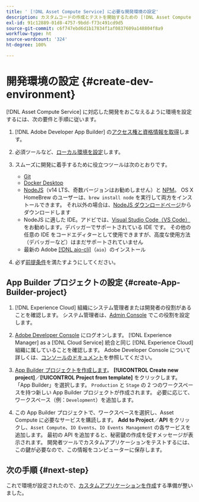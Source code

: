 ```yaml
---
title: ' [!DNL Asset Compute Service] に必要な開発環境の設定'
description: カスタムコードの作成とテストを開始するための [!DNL Asset Compute Service] の開発環境の設定。
exl-id: 91c12889-01d8-4757-9bdd-f73c491cd9d5
source-git-commit: c6f747ebd6d1b17834f1af0837609a148804f8a9
workflow-type: ht
source-wordcount: '324'
ht-degree: 100%

---
```


# 開発環境の設定 {#create-dev-environment}

[!DNL Asset Compute Service] に対応した開発をおこなえるように環境を設定するには、次の要件と手順に従います。

1. [!DNL Adobe Developer App Builder] の[アクセス権と資格情報を取得](https://developer.adobe.com/app-builder/docs/getting_started/#acquire-access-and-credentials)します。

1. 必須ツールなど、[ローカル環境を設定](https://developer.adobe.com/app-builder/docs/getting_started/#local-environment-set-up)します。

1. スムーズに開発に着手するために役立つツールは次のとおりです。

   * [Git](https://git-scm.com/)
   * [Docker Desktop](https://www.docker.com/get-started)
   * [NodeJS](https://nodejs.org)（v14 LTS、奇数バージョンはお勧めしません）と [NPM](https://www.npmjs.com)。 OS X HomeBrew のユーザーは、`brew install node` を実行して両方をインストールできます。 それ以外の場合は、[NodeJS ダウンロードページ](https://nodejs.org/ja/)からダウンロードします
   * NodeJS に適した IDE。アドビでは、[Visual Studio Code（VS Code）](https://code.visualstudio.com)をお勧めします。デバッガーでサポートされている IDE です。 その他の任意の IDE をコードエディターとして使用できますが、高度な使用方法（デバッガーなど）はまだサポートされていません
   * 最新の Adobe [[!DNL aio-cli]](https://github.com/adobe/aio-cli)（`aio`）のインストール
   <!-- - install using `npm install -g @adobe/aio-cli@7.1.0` -->

1. 必ず[前提条件](/help/using/understand-extensibility.md#prerequisites-and-provisioning)を満たすようにしてください。

<!--
>[!NOTE]
>
>For now, use [!DNL Adobe I/O] CLI v7.1.0 of and do not use [!DNL Adobe I/O] CLI v8.
-->

## App Builder プロジェクトの設定 {#create-App-Builder-project}

1. [!DNL Experience Cloud] 組織にシステム管理者または開発者の役割があることを確認します。 システム管理者は、[Admin Console](https://adminconsole.adobe.com/overview) でこの役割を設定します。

1. [Adobe Developer Console](https://developer.adobe.com/console/user/servicesandapis) にログオンします。 [!DNL Experience Manager] as a [!DNL Cloud Service] 統合と同じ [!DNL Experience Cloud] 組織に属していることを確認します。 Adobe Developer Console について詳しくは、[コンソールのドキュメント](https://developer.adobe.com/developer-console/docs/guides/)を参照してください。

1. [App Builder プロジェクトを作成します](https://developer.adobe.com/app-builder/docs/getting_started/first_app/)。 **[!UICONTROL Create new project]**／**[!UICONTROL Project from template]** をクリックします。 「App Builder」を選択します。 `Production` と `Stage` の 2 つのワークスペースを持つ新しい App Builder プロジェクトが作成されます。 必要に応じて、ワークスペース（例：`Development`）を追加します。

1. この App Builder プロジェクトで、ワークスペースを選択し、Asset Compute に必要なサービスを購読します。 **Add to Project**／**API** をクリックし、`Asset Compute`、`IO Events`、`IO Events Management` の各サービスを追加します。 最初の API を追加すると、秘密鍵の作成を促すメッセージが表示されます。 開発者ツールでカスタムアプリケーションをテストするには、この鍵が必要なので、この情報をコンピューターに保存します。

## 次の手順 {#next-step}

これで環境が設定されたので、[カスタムアプリケーションを作成](develop-custom-application.md)する準備が整いました。

<!-- More ideas:
 
* Any steps in the beginning that lead to gotchas later should be called out for caution? For example,
  * don't change some defaults initially
  * know risks when deviating from standard path
  * naming conventions to follow
  * Retrieve and format credentials (YAML file details)

TBD: When aio-cli v8 bugs are resolved, update the AIO CLI install command to remove v7.x reference and instruct users to use the latest version. See CQDOC-18346.

-->
